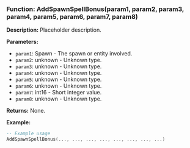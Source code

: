 ### Function: AddSpawnSpellBonus(param1, param2, param3, param4, param5, param6, param7, param8)

**Description:**
Placeholder description.

**Parameters:**
- `param1`: Spawn - The spawn or entity involved.
- `param2`: unknown - Unknown type.
- `param3`: unknown - Unknown type.
- `param4`: unknown - Unknown type.
- `param5`: unknown - Unknown type.
- `param6`: unknown - Unknown type.
- `param7`: int16 - Short integer value.
- `param8`: unknown - Unknown type.

**Returns:** None.

**Example:**

```lua
-- Example usage
AddSpawnSpellBonus(..., ..., ..., ..., ..., ..., ..., ...)
```
